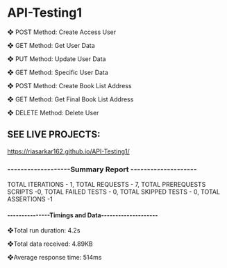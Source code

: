 # API-Testing1

❖ POST Method: Create Access User

❖ GET Method: Get User Data

❖ PUT Method: Update User Data

❖ GET Method: Specific User Data

❖ POST Method: Create Book List Address

❖ GET Method: Get Final Book List Address

❖ DELETE Method: Delete User

## SEE LIVE PROJECTS:
https://riasarkar162.github.io/API-Testing1/

### -------------------Summary Report --------------------
TOTAL ITERATIONS - 1, TOTAL REQUESTS - 7, TOTAL PREREQUESTS SCRIPTS -0, TOTAL FAILED TESTS - 0, TOTAL SKIPPED TESTS - 0, TOTAL ASSERTIONS -1

#### ---------------Timings and Data--------------------
❖Total run duration: 4.2s

 ❖Total data received: 4.89KB
 
 ❖Average response time: 514ms
